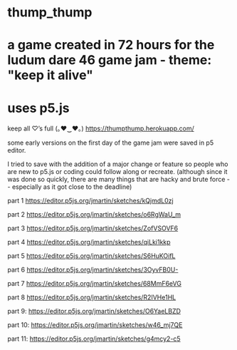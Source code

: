 # thump_thump
# a game created in 72 hours for the ludum dare 46 game jam - theme: "keep it alive"
# uses p5.js
keep all ♡’s full (｡♥‿♥｡) https://thumpthump.herokuapp.com/

some early versions on the first day of the game jam were saved in p5 editor.

I tried to save with the addition of a major change or feature so people who are new to p5.js or coding could follow along or recreate. (although since it was done so quickly, there are many things that are hacky and brute force -- especially as it got close to the deadline)

part 1
https://editor.p5js.org/jmartin/sketches/kQjmdL0zj

part 2
https://editor.p5js.org/jmartin/sketches/o6RgWaU_m

part 3
https://editor.p5js.org/jmartin/sketches/ZofVSOVF6

part 4
https://editor.p5js.org/jmartin/sketches/qiLki1kkp

part 5
https://editor.p5js.org/jmartin/sketches/S6HuKOifL

part 6
https://editor.p5js.org/jmartin/sketches/3OyvFB0U-

part 7
https://editor.p5js.org/jmartin/sketches/68MmF6eVG

part 8
https://editor.p5js.org/jmartin/sketches/R2IVHe1HL

part 9:
https://editor.p5js.org/jmartin/sketches/O6YaeLBZD

part 10:
https://editor.p5js.org/jmartin/sketches/w46_mj7QE

part 11:
https://editor.p5js.org/jmartin/sketches/g4mcy2-c5





